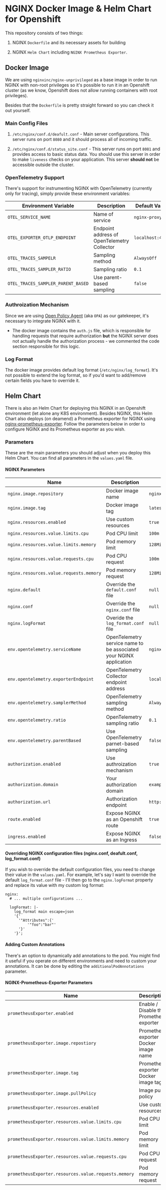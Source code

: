 
  

# NGINX Docker Image & Helm Chart for Openshift

  

This repository consists of two things:

1. NGINX `Dockerfile` and its necessary assets for building

2. NGINX `Helm Chart` including `NGINX Prometheus Exporter`.

  
  

## Docker Image

We are using `nginxinc/nginx-unprivileged` as a base image in order to run NGINX with non-root privileges so it's possible to run it in an Openshift cluster (as we know, Openshift does not allow running containers with root privileges).

Besides that the `Dockerfile` is pretty straight forward so you can check it out yourself.

  

### Main Config Files

1.  `/etc/nginx/conf.d/deafult.conf` - Main server configurations. This server runs on port `8080` and it should process all of incoming traffic.

2.  `/etc/nginx/conf.d/status_site.conf` - This server runs on port `8081` and provides access to basic status data. You should use this server in order to make `liveness` checks on your application. This server **should not** be accessible outside the cluster.

  

### OpenTelemetry Support

There's support for instrumenting NGINX with OpenTelemetry (currently only for tracing), simply provide these environment variables:

  

| Environment Variable | Description | Default Value |
| ---------------------------- | ---------------------------------------------- | ---- |
| `OTEL_SERVICE_NAME` | Name of service | `nginx-proxy` |
| `OTEL_EXPORTER_OTLP_ENDPOINT` | Endpoint address of OpenTelemetry Collector | `localhost:4317` |
| `OTEL_TRACES_SAMPELR` | Sampling method | `AlwaysOff` |
| `OTEL_TRACES_SAMPLER_RATIO` | Sampling ratio | `0.1` |
| `OTEL_TRACES_SAMPLER_PARENT_BASED` | Use parent-based sampling | `false` |

  

### Authroization Mechanism

Since we are using [Open Policy Agent](https://www.openpolicyagent.org/) (aka `OPA`) as our gatekeeper, it's necessary to integrate NGINX with it.

* The docker image contains the `auth.js` file, which is responsible for handling requests that require authorization **but** the NGINX server does not actually handle the authorization process - we commented the code section responsible for this logic.

  

### Log Format

The docker image provides default log format (`/etc/nginx/log_format`). It's not possible to extend the log format, so if you'd want to add/remove certain fields you have to override it.

  
  

## Helm Chart

There is also an Helm Chart for deploying this NGINX in an Openshift environment (let alone any K8S environment). 
Besides NGINX, this Helm Chart also deploys (on deamend) a Prometheus exporter for NGINX using [nginx-prometheus-exporter](https://github.com/nginxinc/nginx-prometheus-exporter/). Follow the parameters below in order to configure NGINX and its Prometheus exporter as you wish.

### Parameters

These are the main parameters you should adjust when you deploy this Helm Chart. You can find all parameters in the `values.yaml` file.

  #### NGINX Parameters

| Name | Description | Value |
| ------------------------------------ | ----------------------------------------------------------- | ------- |
`nginx.image.repository` | Docker image name | `nginx`
`nginx.image.tag` | Docker image tag | `latest`
`nginx.resources.enabled` | Use custom resources | `true`
`nginx.resources.value.limits.cpu` | Pod CPU limit | `100m`
`nginx.resources.value.limits.memory` | Pod memory limit | `128Mi`
`nginx.resources.value.requests.cpu` | Pod CPU request | `100m`
`nginx.resources.value.requests.memory` | Pod memory request | `128Mi`
`nginx.default` | Override the `default.conf` file | `null`
`nginx.conf` | Override the `nginx.conf` file | `null`
`nginx.logFormat` | Overide the `log_format.conf` file | `null`
`env.opentelemetry.serviceName` | OpenTelemetry service name to be associated your NGINX application | `nginx`
`env.opentelemetry.exporterEndpoint` | OpenTelemetry Collector endpoint address | `localhost:4317`
`env.opentelemetry.samplerMethod` | OpenTelemetry sampling method | `AlwaysOff`
`env.opentelemetry.ratio` | OpenTelemetry sampling ratio | `0.1`
`env.opentelemetry.parentBased` | Use OpenTelemetry parnet-based sampling | `false`
`authorization.enabled` | Use authroization mechanism | `true`
`authorization.domain` | Your authorization domain | `example`
`authorization.url` | Authorization endpoint | `http://localhost:8181/v1/data/http/authz/decision`
`route.enabled` | Expose NGINX as an Openshift route | `true`
`ingress.enabled` | Expose NGINX as an Ingress | `false`

#### Overriding NGINX configuration files (nginx.conf, deafult.conf, log_format.conf)
If you wish to override the default configuration files, you need to change their value in the `values.yaml`.
For example, let's say I want to override the default `log_format.conf` file - I'll then go to the `nginx.logFormat` property and replace its value with my custom log format:
```
nginx:
  # ... multiple configurations ...

  logFormat: |- 
    log_format main escape=json 
    '{'
      '"Attributes":{'
          '"foo":"bar"'
      '}'
    '}';
```

#### Adding Custom Annotations
There's an option to dynamically add annotations to the pod. You might find it useful if you operate on different environments and need to custom your annotations. It can be done by editing the `additionalPodAnnotations` parameter.

  #### NGINX-Prometheus-Exporter Parameters
  | Name | Description | Value |
| ------------------------------------ | ----------------------------------------------------------- | ------- |
`prometheusExporter.enabled` | Enable / Disable the Prometheus exporter | `false`
`prometheusExporter.image.repostiory` | Prometheus exporter Docker image name | `nginx/nginx-prometheus-exporter`
`prometheusExporter.image.tag` | Prometheus exporter Docker image tag | `true`
`prometheusExporter.image.pullPolicy` | Image pull policy | `100m`
`prometheusExporter.resources.enabled` | Use custom resources | `100m`
`prometheusExporter.resources.value.limits.cpu` | Pod CPU limit | `100m`
`prometheusExporter.resources.value.limits.memory` | Pod memory limit | `128Mi`
`prometheusExporter.resources.value.requests.cpu` | Pod CPU request | `100m`
`prometheusExporter.resources.value.requests.memory` | Pod memory request | `128Mi`

